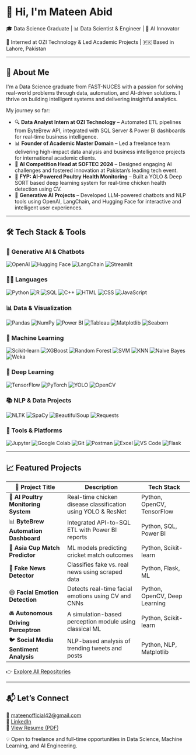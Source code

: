 # 👋 Hi, I'm Mateen Abid  
🎓 Data Science Graduate | 📊 Data Scientist & Engineer | 🤖 AI Innovator  

💼 Interned at OZI Technology & Led Academic Projects | 🇵🇰 Based in Lahore, Pakistan  

---

## 🚀 About Me  
I'm a Data Science graduate from FAST-NUCES with a passion for solving real-world problems through data, automation, and AI-driven solutions. I thrive on building intelligent systems and delivering insightful analytics.

My journey so far:  
- 🔍 **Data Analyst Intern at OZI Technology** – Automated ETL pipelines from ByteBrew API, integrated with SQL Server & Power BI dashboards for real-time business intelligence.  
- 📊 **Founder of Academic Master Domain** – Led a freelance team delivering high-impact data analysis and business intelligence projects for international academic clients.  
- 🧠 **AI Competition Head at SOFTEC 2024** – Designed engaging AI challenges and fostered innovation at Pakistan’s leading tech event.  
- 🐔 **FYP: AI-Powered Poultry Health Monitoring** – Built a YOLO & Deep SORT based deep learning system for real-time chicken health detection using CV.  
- 🤖 **Generative AI Projects** – Developed LLM-powered chatbots and NLP tools using OpenAI, LangChain, and Hugging Face for interactive and intelligent user experiences.

---

## 🛠️ Tech Stack & Tools  

### 🌟 Generative AI & Chatbots  
![OpenAI](https://img.shields.io/badge/-OpenAI-412991?style=for-the-badge&logo=openai&logoColor=white)
![Hugging Face](https://img.shields.io/badge/-Hugging%20Face-FFD21F?style=for-the-badge&logo=huggingface&logoColor=black)
![LangChain](https://img.shields.io/badge/-LangChain-2E2E2E?style=for-the-badge)
![Streamlit](https://img.shields.io/badge/-Streamlit-FF4B4B?style=for-the-badge&logo=streamlit&logoColor=white)

### 👨‍💻 Languages  
![Python](https://img.shields.io/badge/-Python-3776AB?style=for-the-badge&logo=python&logoColor=white)
![R](https://img.shields.io/badge/-R-276DC3?style=for-the-badge&logo=r&logoColor=white)
![SQL](https://img.shields.io/badge/-SQL-4479A1?style=for-the-badge&logo=postgresql&logoColor=white)
![C++](https://img.shields.io/badge/-C++-00599C?style=for-the-badge&logo=c%2B%2B&logoColor=white)
![HTML](https://img.shields.io/badge/-HTML5-E34F26?style=for-the-badge&logo=html5&logoColor=white)
![CSS](https://img.shields.io/badge/-CSS3-1572B6?style=for-the-badge&logo=css3&logoColor=white)
![JavaScript](https://img.shields.io/badge/-JavaScript-F7DF1E?style=for-the-badge&logo=javascript&logoColor=black)

### 📊 Data & Visualization  
![Pandas](https://img.shields.io/badge/-Pandas-150458?style=for-the-badge&logo=pandas&logoColor=white)
![NumPy](https://img.shields.io/badge/-NumPy-013243?style=for-the-badge&logo=numpy&logoColor=white)
![Power BI](https://img.shields.io/badge/-Power%20BI-F2C811?style=for-the-badge&logo=powerbi&logoColor=black)
![Tableau](https://img.shields.io/badge/-Tableau-E97627?style=for-the-badge&logo=tableau&logoColor=white)
![Matplotlib](https://img.shields.io/badge/-Matplotlib-11557C?style=for-the-badge&logo=matplotlib&logoColor=white)
![Seaborn](https://img.shields.io/badge/-Seaborn-3E65A2?style=for-the-badge)

### 🤖 Machine Learning  
![Scikit-learn](https://img.shields.io/badge/-Scikit--learn-F7931E?style=for-the-badge&logo=scikit-learn&logoColor=white)
![XGBoost](https://img.shields.io/badge/-XGBoost-EC4E24?style=for-the-badge)
![Random Forest](https://img.shields.io/badge/-Random%20Forest-228B22?style=for-the-badge)
![SVM](https://img.shields.io/badge/-Support%20Vector%20Machine-5B9BD5?style=for-the-badge)
![KNN](https://img.shields.io/badge/-K--Nearest%20Neighbors-FFA500?style=for-the-badge)
![Naive Bayes](https://img.shields.io/badge/-Naive%20Bayes-8A2BE2?style=for-the-badge)
![Weka](https://img.shields.io/badge/-Weka-2C2C2C?style=for-the-badge)

### 🧠 Deep Learning  
![TensorFlow](https://img.shields.io/badge/-TensorFlow-FF6F00?style=for-the-badge&logo=tensorflow&logoColor=white)
![PyTorch](https://img.shields.io/badge/-PyTorch-EE4C2C?style=for-the-badge&logo=pytorch&logoColor=white)
![YOLO](https://img.shields.io/badge/-YOLO-000000?style=for-the-badge)
![OpenCV](https://img.shields.io/badge/-OpenCV-5C3EE8?style=for-the-badge&logo=opencv&logoColor=white)

### 📚 NLP & Data Projects  
![NLTK](https://img.shields.io/badge/-NLTK-4B8BBE?style=for-the-badge)
![SpaCy](https://img.shields.io/badge/-SpaCy-2C5BB4?style=for-the-badge)
![BeautifulSoup](https://img.shields.io/badge/-BeautifulSoup-8B8B8B?style=for-the-badge)
![Requests](https://img.shields.io/badge/-Requests-2A6DB8?style=for-the-badge)

### 🧰 Tools & Platforms  
![Jupyter](https://img.shields.io/badge/-Jupyter-F37626?style=for-the-badge&logo=jupyter&logoColor=white)
![Google Colab](https://img.shields.io/badge/-Colab-F9AB00?style=for-the-badge&logo=googlecolab&logoColor=black)
![Git](https://img.shields.io/badge/-Git-F05032?style=for-the-badge&logo=git&logoColor=white)
![Postman](https://img.shields.io/badge/-Postman-FF6C37?style=for-the-badge&logo=postman&logoColor=white)
![Excel](https://img.shields.io/badge/-Excel-217346?style=for-the-badge&logo=microsoft-excel&logoColor=white)
![VS Code](https://img.shields.io/badge/-VS%20Code-007ACC?style=for-the-badge&logo=visual-studio-code&logoColor=white)
![Flask](https://img.shields.io/badge/-Flask-000000?style=for-the-badge&logo=flask&logoColor=white)

---

## 📈 Featured Projects  

| 🚀 Project Title | Description | Tech Stack |
|------------------|-------------|------------|
| 🐔 **AI Poultry Monitoring System** | Real-time chicken disease classification using YOLO & ResNet | Python, OpenCV, TensorFlow |
| 📊 **ByteBrew Automation Dashboard** | Integrated API-to-SQL ETL with Power BI reports | Python, SQL, Power BI |
| 🏏 **Asia Cup Match Predictor** | ML models predicting cricket match outcomes | Python, Scikit-learn |
| 📰 **Fake News Detector** | Classifies fake vs. real news using scraped data | Python, Flask, ML |
| 😄 **Facial Emotion Detection** | Detects real-time facial emotions using CV and CNNs | Python, OpenCV, Deep Learning |
| 🚘 **Autonomous Driving Perceptron** | A simulation-based perception module using classical ML | Python, Scikit-learn |
| 🐦 **Social Media Sentiment Analysis** | NLP-based analysis of trending tweets and posts | Python, NLP, Matplotlib |

👉 [Explore All Repositories](https://github.com/Mateen-Abid?tab=repositories)

---

## 📬 Let’s Connect  

📧 mateenofficial42@gmail.com  
🔗 [LinkedIn](https://www.linkedin.com/in/mateen-abid-77a5ba246)  
📄 [View Resume (PDF)](mailto:mateenofficial42@gmail.com)  

💡 Open to freelance and full-time opportunities in Data Science, Machine Learning, and AI Engineering.
